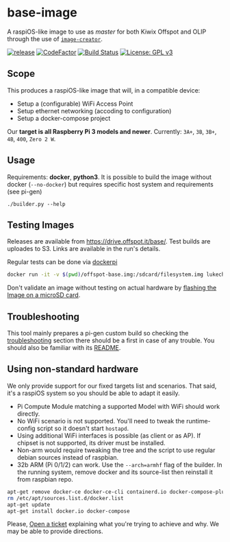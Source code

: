 # base-image

A raspiOS-like image to use as *master* for both Kiwix Offspot and OLIP through the use of [`image-creator`](https://github.com/offspot/image-creator).

[![release](https://img.shields.io/github/v/tag/offspot/base-image?label=latest%20release&sort=semver)](https://drive.offspot.it/base/)
[![CodeFactor](https://www.codefactor.io/repository/github/offspot/base-image/badge)](https://www.codefactor.io/repository/github/offspot/base-image)
[![Build Status](https://github.com/offspot/base-image/actions/workflows/build-and-upload.yml/badge.svg?branch=main)](https://github.com/offspot/base-image/actions/workflows/build-and-upload.yml?query=branch%3Amain)
[![License: GPL v3](https://img.shields.io/badge/License-GPLv3-blue.svg)](https://www.gnu.org/licenses/gpl-3.0)


## Scope

This produces a raspiOS-like image that will, in a compatible device:

- Setup a (configurable) WiFi Access Point
- Setup ethernet networking (accoding to configuration)
- Setup a docker-compose project

Our **target is all Raspberry Pi 3 models and newer**. Currently: `3A+`, `3B`, `3B+`, `4B`, `400`, `Zero 2 W`.

## Usage

Requirements: **docker**, **python3**. It is possible to build the image without docker (`--no-docker`) but requires specific host system and requirements (see pi-gen)

```
./builder.py --help
```

## Testing Images

Releases are available from https://drive.offspot.it/base/. Test builds are uploades to S3. Links are available in the run's details.

Regular tests can be done via [dockerpi](/lukechilds/dockerpi)

```sh
docker run -it -v $(pwd)/offspot-base.img:/sdcard/filesystem.img lukechilds/dockerpi pi3
```

Don't validate an image without testing on actual hardware by [flashing the Image on a microSD card](https://github.com/raspberrypi/rpi-imager).

## Troubleshooting

This tool mainly prepares a pi-gen custom build so checking the [troubleshooting](https://github.com/RPi-Distro/pi-gen/blob/master/README.md#troubleshooting) section there should be a first in case of any trouble. You should also be familiar with its [README](https://github.com/RPi-Distro/pi-gen/blob/master/README.md).

## Using non-standard hardware

We only provide support for our fixed targets list and scenarios. That said, it's a raspiOS system so you should be able to adapt it easily.

- Pi Compute Module matching a supported Model with WiFi should work directly.
- No WiFi scenario is not supported. You'll need to tweak the runtime-config script so it doesn't start `hostapd`.
- Using additional WiFi interfaces is possible (as client or as AP). If chipset is not supported, its driver must be installed.
- Non-arm would require tweaking the tree and the script to use regular debian sources instead of raspbian.
- 32b ARM (Pi 0/1/2) can work. Use the `--arch=armhf` flag of the builder. In the running system, remove docker and its source-list then reinstall it from raspbian repo.

```sh
apt-get remove docker-ce docker-ce-cli containerd.io docker-compose-plugin runc
rm /etc/apt/sources.list.d/docker.list
apt-get update
apt-get install docker.io docker-compose
```

Please, [Open a ticket](https://github.com/offspot/base-image/issues/new) explaining what you're trying to achieve and why. We may be able to provide directions. 